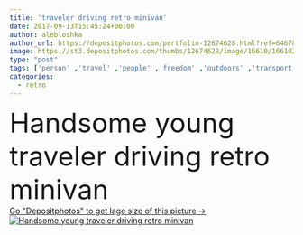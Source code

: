 ```yaml
---
title: 'traveler driving retro minivan'
date: 2017-09-13T15:45:24+00:00
author: alebloshka
author_url: https://depositphotos.com/portfolio-12674628.html?ref=64678756
image: https://st3.depositphotos.com/thumbs/12674628/image/16610/166102622/api_thumb_450.jpg?forcejpeg=true
type: "post"
tags: ['person' ,'travel' ,'people' ,'freedom' ,'outdoors' ,'transport' ,'transportation' ,'car' ,'driving' ,'lifestyle' ,'trendy' ,'tourism' ,'vacation' ,'journey' ,'handsome' ,'old fashioned' ,'traveling' ,'traveler' ,'Wandern' ,'campervan' ,'young adult' ,'Youth Culture' ,'Retro Revival' ,'Road Trip' ,'Retro Styled' ,'Caucasian Man' ,'Weekend Activity' ,'van vehicle' ,'vintage van' ,'retro minivan' ]
categories: 
  - retro
---
```

<div aling="center">
            <font size="60"> Handsome young traveler driving retro minivan</font>   
</div>
<div>
    <a href='https://st3.depositphotos.com/thumbs/12674628/image/16610/166102622/api_thumb_450.jpg?forcejpeg=true?ref=64678756' target=_blank > Go "Depositphotos" to get lage size of this picture ->
        <img href='https://st3.depositphotos.com/thumbs/12674628/image/16610/166102622/api_thumb_450.jpg?forcejpeg=true?ref=64678756' src='https://st3.depositphotos.com/12674628/16610/i/950/depositphotos_166102622-stock-photo-traveler-driving-retro-minivan.jpg?forcejpeg=true' alt='Handsome young traveler driving retro minivan' >
    </a>
</div>
